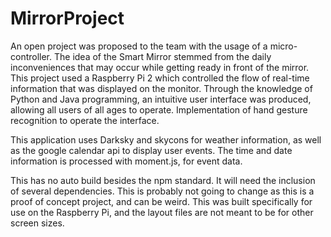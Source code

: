 # MirrorProject

An open project was proposed to the team with the usage of a micro-controller. The idea of the Smart Mirror stemmed from the daily inconveniences that may occur while getting ready in front of the mirror. This project used a Raspberry Pi 2 which controlled the flow of real-time information that was displayed on the monitor. Through the knowledge of Python and Java programming, an intuitive user interface was produced, allowing all users of all ages to operate. Implementation of hand gesture recognition to operate the interface. 

This application uses Darksky and skycons for weather information, as well as the google calendar api to display user events. The time and date information is processed with moment.js, for event data.

This has no auto build besides the npm standard. It will need the inclusion of several dependencies. This is probably not going to change as this is a proof of concept project, and can be weird. This was built specifically for use on the Raspberry Pi, and the layout files are not meant to be for other screen sizes.
